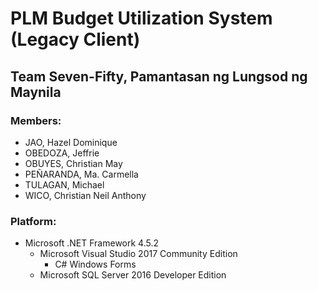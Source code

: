 # PLM Budget Utilization System (Legacy Client)
## Team Seven-Fifty, Pamantasan ng Lungsod ng Maynila
### Members:
* JAO, Hazel Dominique
* OBEDOZA, Jeffrie
* OBUYES, Christian May
* PEÑARANDA, Ma. Carmella
* TULAGAN, Michael
* WICO, Christian Neil Anthony

### Platform:
* Microsoft .NET Framework 4.5.2
    * Microsoft Visual Studio 2017 Community Edition
        * C# Windows Forms
    * Microsoft SQL Server 2016 Developer Edition